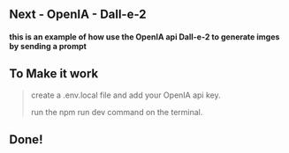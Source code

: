 
## Next - OpenIA - Dall-e-2 
#### this is an example of how use the OpenIA api Dall-e-2 to generate imges by sending a prompt
## To Make it work
> create a .env.local file and add your OpenIA api key.
>
> 
> run the npm run dev command on the terminal.
## Done!
